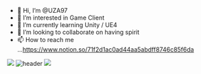- 👋 Hi, I’m @UZA97
- 👀 I’m interested in Game Client
- 🌱 I’m currently learning Unity / UE4
- 💞️ I’m looking to collaborate on having spirit
- 📫 How to reach me ...https://www.notion.so/71f2d1ac0ad44aa5abdff8746c85f6da

<a href="버튼을 눌렀을 때 이동할 링크" target="_blank"><img src="https://img.shields.io/badge/뱃지레이블-배경색?style=뱃지모양&logo=로고&logoColor=로고색상"/></a>
![header](https://JaWoo.vercel.app/api?type=wave&color=auto&height=300&section=header&text=capsule%20render&fontSize=90)
<img src="https://img.shields.io/badge/Unity-3DDC84?style=flat-square&logo=Android&logoColor=white"/>
